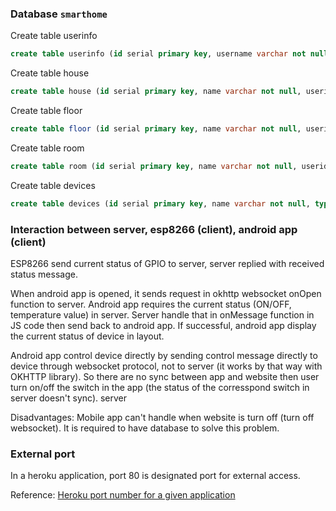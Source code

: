 ### Database ``smarthome``

Create table userinfo

```sql
create table userinfo (id serial primary key, username varchar not null, password varchar(30), email varchar(30));
```

Create table house

```sql
create table house (id serial primary key, name varchar not null, userid integer);
```

Create table floor

```sql
create table floor (id serial primary key, name varchar not null, userid integer, housename varchar);
```

Create table room

```sql
create table room (id serial primary key, name varchar not null, userid integer, floorname varchar, housename varchar);
```

Create table devices

```sql
create table devices (id serial primary key, name varchar not null, type varchar, floorname varchar, housename varchar, userid integer, roomname varchar);
```

### Interaction between server, esp8266 (client), android app (client)

ESP8266 send current status of GPIO to server, server replied with received status message.

When android app is opened, it sends request in okhttp websocket onOpen function to server. Android app requires the current status (ON/OFF, temperature value) in server. Server handle that in onMessage function in JS code then send back to android app. If successful, android app display the current status of device in layout.

Android app control device directly by sending control message directly to device through websocket protocol, not to server (it works by that way with OKHTTP library). So there are no sync between app and website then user turn on/off the switch in the app (the status of the corresspond switch in server doesn't sync).
server

Disadvantages: Mobile app can't handle when website is turn off (turn off websocket). It is required to have database to solve this problem.

### External port

In a heroku application, port 80 is designated port for external access.

Reference: [Heroku port number for a given application](https://stackoverflow.com/questions/46356690/heroku-port-number-for-a-given-application)
